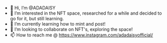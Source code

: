 - 👋 Hi, I’m @ADADAISY
- 👀 I’m interested in the NFT space, researched for a while and decided to go for it, but still learning. 
- 🌱 I’m currently learning how to mint and post! 
- 💞️ I’m looking to collaborate on NFT's, exploring the space!
- 📫 How to reach me @ https://www.instagram.com/adadaisyofficial/ 

<!---
ADADAISY/ADADAISY is a ✨ special ✨ repository because its `README.md` (this file) appears on your GitHub profile.
You can click the Preview link to take a look at your changes.
--->
